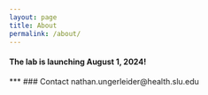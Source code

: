 ```yaml
---
layout: page
title: About
permalink: /about/
---
```

<div class="content has-text-centered">
<h4 class="subtitle-is-4">The lab is launching August 1, 2024!</h4>
</div>
***
### Contact
nathan.ungerleider@health.slu.edu
